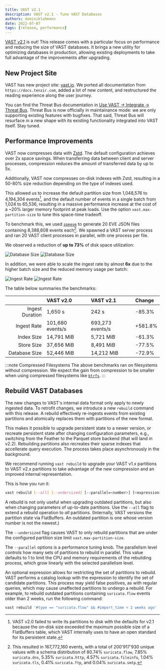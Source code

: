 ```yaml
---
title: VAST v2.1
description: VAST v2.1 - Tune VAST Databases
authors: dominiklohmann
date: 2022-07-07
tags: [release, performance]
---
```


[VAST v2.1][github-vast-release] is out! This release comes with a particular
focus on performance and reducing the size of VAST databases. It brings a new
utility for optimizing databases in production, allowing existing deployments to
take full advantage of the improvements after upgrading.

[github-vast-release]: https://github.com/tenzir/vast/releases/tag/v2.1.0

<!--truncate-->

## New Project Site

VAST has new project site: [vast.io](https://vast.io). We ported all
documentation from `https://docs.tenzir.com`, added a lot of new content, and
restructured the reading experience along the user journey.

You can find the Threat Bus documentation in [Use VAST → Integrate → Threat
Bus](/VAST%20v3.0/use/integrate/threatbus). Threat Bus is now officially in
maintainance mode: we are only supporting existing features with bugfixes. That
said, Threat Bus will resurface in a new shape with its existing functionality
integrated into VAST itself. Stay tuned.

## Performance Improvements

VAST now compresses data with [Zstd](http://www.zstd.net). The default
configuration achieves over 2x space savings. When transferring data between
client and server processes, compression reduces the amount of transferred data
by up to 5x.

Additionally, VAST now compresses on-disk indexes with Zstd, resulting in a
50-80% size reduction depending on the type of indexes used.

This allowed us to increase the default partition size from 1,048,576 to
4,194,304 events[^1], and the default number of events in a single batch from 1,024
to 65,536, resulting in a massive performance increase at the cost of a ~20%
larger memory footprint at peak loads. Use the option `vast.max-partition-size`
to tune this space-time tradeoff.

To benchmark this, we used [`speeve`][speeve] to generate 20 EVE JSON files
containing 8,388,608 events each[^2]. We spawned a VAST server process and ran
20 VAST client processes in parallel, with one process per file.

We observed a reduction of **up to 73%** of disk space utilization:

![Database Size](storage-light.png#gh-light-mode-only)
![Database Size](storage-dark.png#gh-dark-mode-only)

In addition, we were able to scale the ingest rate by almost **6x** due to the
higher batch size and the reduced memory usage per batch:

![Ingest Rate](rate-light.png#gh-light-mode-only)
![Ingest Rate](rate-dark.png#gh-dark-mode-only)

The table below summaries the benchmarks:

||VAST v2.0|VAST v2.1|Change|
|-:|:-|:-|:-|
|Ingest Duration|1,650 s|242 s|-85.3%|
|Ingest Rate|101,680 events/s|693,273 events/s|+581.8%|
|Index Size|14,791 MiB|5,721 MiB|-61.3%|
|Store Size|37,656 MiB|8,491 MiB|-77.5%|
|Database Size|52,446 MiB|14,212 MiB|-72.9%|

:::note Compressed Filesystems
The above benchmarks ran on filesystems without compression. We expect the gain
from compression to be smaller when using compressed filesystems like
[`btrfs`][btrfs].
:::

[speeve]: https://github.com/satta/speeve
[btrfs]: https://btrfs.wiki.kernel.org/index.php/Main_Page

[^1]: VAST v2.0 failed to write its partitions to disk with the defaults for
  v2.1 because the on-disk size exceeded the maximum possible size of a
  FlatBuffers table, which VAST internally uses to have an open standard for its
  persistent state.
[^2]: This resulted in 167,772,160 events, with a total of 200'917'930 unique
  values with a schema distribution of 80.74% `suricata.flow`, 7.85%
  `suricata.dns`, 5.35% `suricata.http`, 4.57% `suricata.fileinfo`, 1.04%
  `suricata.tls`, 0.41% `suricata.ftp`, and 0.04% `suricata.smtp`.

## Rebuild VAST Databases

The new changes to VAST's internal data format only apply to newly ingested
data. To retrofit changes, we introduce a new `rebuild` command with this
release. A rebuild effectively re-ingests events from existing partitions and
atomically replaces them with partitions of the new format.

This makes it possible to upgrade persistent state to a newer version, or
recreate persistent state after changing configuration parameters, e.g.,
switching from the Feather to the Parquet store backend (that will land in
v2.2). Rebuilding partitions also recreates their sparse indexes that
accellerate query execution. The process takes place asynchronously in the
background.

We recommend running `vast rebuild` to upgrade your VAST v1.x partitions to VAST
v2.x partitions to take advantage of the new compression and an improved
internal representation.

This is how you run it:

```bash
vast rebuild [--all] [--undersized] [--parallel=<number>] [<expression>]
```

A rebuild is not only useful when upgrading outdated partitions, but also when
changing parameters of up-to-date partitions. Use the `--all` flag to extend a
rebuild operation to _all_ partitions. (Internally, VAST versions the partition
state via FlatBuffers. An outdated partition is one whose version number is not
the newest.)

The `--undersized` flag causes VAST to only rebuild partitions that are under
the configured partition size limit `vast.max-partition-size`.

The `--parallel` options is a performance tuning knob. The parallelism level
controls how many sets of partitions to rebuild in parallel. This value defaults
to 1 to limit the CPU and memory requirements of the rebuilding process, which
grow linearly with the selected parallelism level.

An optional expression allows for restricting the set of partitions to rebuild.
VAST performs a catalog lookup with the expression to identify the set of
candidate partitions. This process may yield false positives, as with regular
queries, which may cause unaffected partitions to undergo a rebuild. For
example, to rebuild outdated partitions containing `suricata.flow` events
older than 2 weeks, run the following command:

```bash
vast rebuild '#type == "suricata.flow" && #import_time < 2 weeks ago'
```
